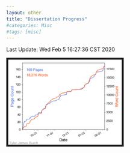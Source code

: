 ```yaml
---
layout: other
title: "Dissertation Progress"
#categories: Misc
#tags: [misc]
---
```


Last Update: Wed Feb  5 16:27:36 CST 2020

<img src="/blogimages/dissertationProgress.png" alt="" class="center" border="5" style="width:60%;"/>
